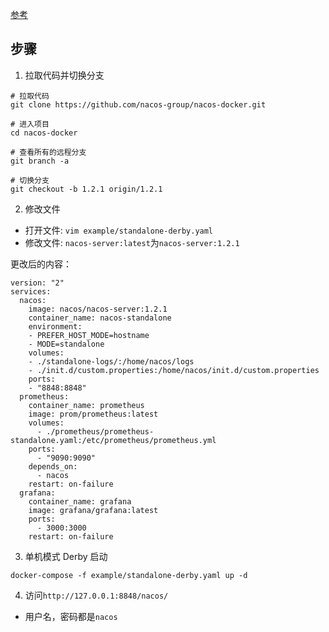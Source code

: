 
[参考](https://github.com/nacos-group/nacos-docker)

## 步骤
1. 拉取代码并切换分支
```
# 拉取代码
git clone https://github.com/nacos-group/nacos-docker.git

# 进入项目
cd nacos-docker

# 查看所有的远程分支
git branch -a

# 切换分支
git checkout -b 1.2.1 origin/1.2.1

```

2. 修改文件

* 打开文件: `vim example/standalone-derby.yaml`
* 修改文件: `nacos-server:latest`为`nacos-server:1.2.1`

更改后的内容：
```
version: "2"
services:
  nacos:
    image: nacos/nacos-server:1.2.1
    container_name: nacos-standalone
    environment:
    - PREFER_HOST_MODE=hostname
    - MODE=standalone
    volumes:
    - ./standalone-logs/:/home/nacos/logs
    - ./init.d/custom.properties:/home/nacos/init.d/custom.properties
    ports:
    - "8848:8848"
  prometheus:
    container_name: prometheus
    image: prom/prometheus:latest
    volumes:
      - ./prometheus/prometheus-standalone.yaml:/etc/prometheus/prometheus.yml
    ports:
      - "9090:9090"
    depends_on:
      - nacos
    restart: on-failure
  grafana:
    container_name: grafana
    image: grafana/grafana:latest
    ports:
      - 3000:3000
    restart: on-failure
```

3. 单机模式 Derby 启动
```
docker-compose -f example/standalone-derby.yaml up -d
```

4. 访问`http://127.0.0.1:8848/nacos/`
* 用户名，密码都是`nacos`

